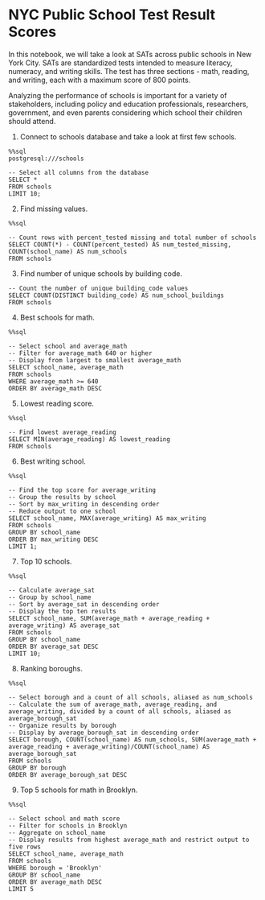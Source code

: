 # NYC Public School Test Result Scores

In this notebook, we will take a look at SATs across public schools in New York City. SATs are standardized tests intended to measure literacy, numeracy,
and writing skills. The test has three sections - math, reading, and writing, each with a maximum score of 800 points.

Analyzing the performance of schools is important for a variety of stakeholders, including policy and education professionals, researchers, government, 
and even parents considering which school their children should attend.

1. Connect to schools database and take a look at first few schools.
```
%%sql
postgresql:///schools
    
-- Select all columns from the database
SELECT *
FROM schools
LIMIT 10;
```

2. Find missing values.
```
%%sql

-- Count rows with percent_tested missing and total number of schools
SELECT COUNT(*) - COUNT(percent_tested) AS num_tested_missing,
COUNT(school_name) AS num_schools
FROM schools
```

3. Find number of unique schools by building code.
```
-- Count the number of unique building_code values
SELECT COUNT(DISTINCT building_code) AS num_school_buildings
FROM schools
```

4. Best schools for math.
```
%%sql

-- Select school and average_math
-- Filter for average_math 640 or higher
-- Display from largest to smallest average_math
SELECT school_name, average_math
FROM schools
WHERE average_math >= 640
ORDER BY average_math DESC
```

5. Lowest reading score.
```
%%sql

-- Find lowest average_reading
SELECT MIN(average_reading) AS lowest_reading
FROM schools
```

6. Best writing school.
```
%%sql

-- Find the top score for average_writing
-- Group the results by school
-- Sort by max_writing in descending order
-- Reduce output to one school
SELECT school_name, MAX(average_writing) AS max_writing
FROM schools
GROUP BY school_name
ORDER BY max_writing DESC
LIMIT 1;
```

7. Top 10 schools.
```
%%sql

-- Calculate average_sat
-- Group by school_name
-- Sort by average_sat in descending order
-- Display the top ten results
SELECT school_name, SUM(average_math + average_reading + average_writing) AS average_sat
FROM schools
GROUP BY school_name
ORDER BY average_sat DESC
LIMIT 10;
```

8. Ranking boroughs.
```
%%sql

-- Select borough and a count of all schools, aliased as num_schools
-- Calculate the sum of average_math, average_reading, and average_writing, divided by a count of all schools, aliased as average_borough_sat
-- Organize results by borough
-- Display by average_borough_sat in descending order
SELECT borough, COUNT(school_name) AS num_schools, SUM(average_math + average_reading + average_writing)/COUNT(school_name) AS average_borough_sat
FROM schools
GROUP BY borough
ORDER BY average_borough_sat DESC
```

9. Top 5 schools for math in Brooklyn.
```
%%sql

-- Select school and math score
-- Filter for schools in Brooklyn
-- Aggregate on school_name
-- Display results from highest average_math and restrict output to five rows
SELECT school_name, average_math
FROM schools
WHERE borough = 'Brooklyn'
GROUP BY school_name
ORDER BY average_math DESC
LIMIT 5
```
